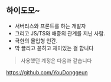 ## 하이도모~
- 서버리스와 프론트를 하는 개발자
- 그리고 JS/TS와 애증의 관계를 지닌 사람.
- 극한의 몰입형 인간.
- 막 끌리고 꼳히고 재미있는 걸 합니다

> 사용했던 계정은 다음과 같습니다

https://github.com/YouDonggeun
